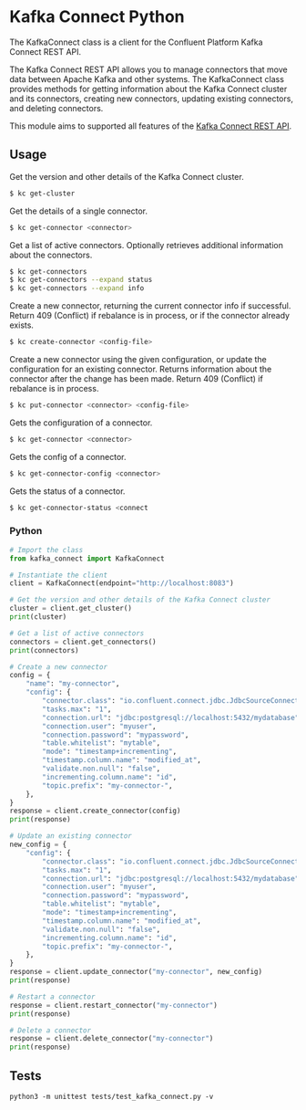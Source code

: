 # Kafka Connect Python

The KafkaConnect class is a client for the Confluent Platform Kafka Connect REST API. 

The Kafka Connect REST API allows you to manage connectors that move data between Apache Kafka and other systems. The KafkaConnect class provides methods for getting information about the Kafka Connect cluster and its connectors, creating new connectors, updating existing connectors, and deleting connectors.

This module aims to supported all features of the [Kafka Connect REST API](https://docs.confluent.io/platform/current/connect/references/restapi.html#kconnect-rest-interface).

## Usage

Get the version and other details of the Kafka Connect cluster.

```bash
$ kc get-cluster
```

Get the details of a single connector.

```bash
$ kc get-connector <connector>
```

Get a list of active connectors. Optionally retrieves additional information about the connectors.

```bash
$ kc get-connectors
$ kc get-connectors --expand status
$ kc get-connectors --expand info
```

Create a new connector, returning the current connector info if successful. Return 409 (Conflict) if rebalance is in process, or if the connector already exists.

```bash
$ kc create-connector <config-file>
```

Create a new connector using the given configuration, or update the configuration for an existing connector. Returns information about the connector after the change has been made. Return 409 (Conflict) if rebalance is in process.

```bash
$ kc put-connector <connector> <config-file>
```

Gets the configuration of a connector.

```bash
$ kc get-connector <connector>
```

Gets the config of a connector.

```bash
$ kc get-connector-config <connector>
```

Gets the status of a connector.

```bash
$ kc get-connector-status <connect
```


### Python

```python
# Import the class
from kafka_connect import KafkaConnect

# Instantiate the client
client = KafkaConnect(endpoint="http://localhost:8083")

# Get the version and other details of the Kafka Connect cluster
cluster = client.get_cluster()
print(cluster)

# Get a list of active connectors
connectors = client.get_connectors()
print(connectors)

# Create a new connector
config = {
    "name": "my-connector",
    "config": {
        "connector.class": "io.confluent.connect.jdbc.JdbcSourceConnector",
        "tasks.max": "1",
        "connection.url": "jdbc:postgresql://localhost:5432/mydatabase",
        "connection.user": "myuser",
        "connection.password": "mypassword",
        "table.whitelist": "mytable",
        "mode": "timestamp+incrementing",
        "timestamp.column.name": "modified_at",
        "validate.non.null": "false",
        "incrementing.column.name": "id",
        "topic.prefix": "my-connector-",
    },
}
response = client.create_connector(config)
print(response)

# Update an existing connector
new_config = {
    "config": {
        "connector.class": "io.confluent.connect.jdbc.JdbcSourceConnector",
        "tasks.max": "1",
        "connection.url": "jdbc:postgresql://localhost:5432/mydatabase",
        "connection.user": "myuser",
        "connection.password": "mypassword",
        "table.whitelist": "mytable",
        "mode": "timestamp+incrementing",
        "timestamp.column.name": "modified_at",
        "validate.non.null": "false",
        "incrementing.column.name": "id",
        "topic.prefix": "my-connector-",
    },
}
response = client.update_connector("my-connector", new_config)
print(response)

# Restart a connector
response = client.restart_connector("my-connector")
print(response)

# Delete a connector
response = client.delete_connector("my-connector")
print(response)
```

## Tests

```
python3 -m unittest tests/test_kafka_connect.py -v
```